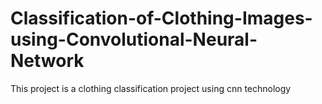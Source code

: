 # Classification-of-Clothing-Images-using-Convolutional-Neural-Network
This project is a clothing classification project using cnn technology
